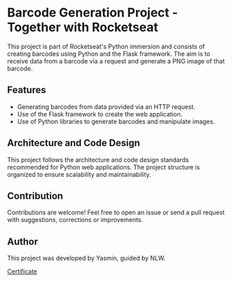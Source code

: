 # Barcode Generation Project - Together with Rocketseat

This project is part of Rocketseat's Python immersion and consists of creating barcodes using Python and the Flask framework. The aim is to receive data from a barcode via a request and generate a PNG image of that barcode.

## Features

- Generating barcodes from data provided via an HTTP request.
- Use of the Flask framework to create the web application.
- Use of Python libraries to generate barcodes and manipulate images.

## Architecture and Code Design

This project follows the architecture and code design standards recommended for Python web applications. The project structure is organized to ensure scalability and maintainability.

## Contribution

Contributions are welcome! Feel free to open an issue or send a pull request with suggestions, corrections or improvements.

## Author

This project was developed by Yasmin, guided by NLW.

[Certificate](https://app.rocketseat.com.br/certificates/eebe0f56-7be1-4166-9bbd-3667734a8db7)